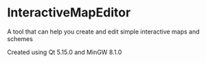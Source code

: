 # InteractiveMapEditor
 A tool that can help you create and edit simple interactive maps and schemes
 
 Created using Qt 5.15.0 and MinGW 8.1.0

